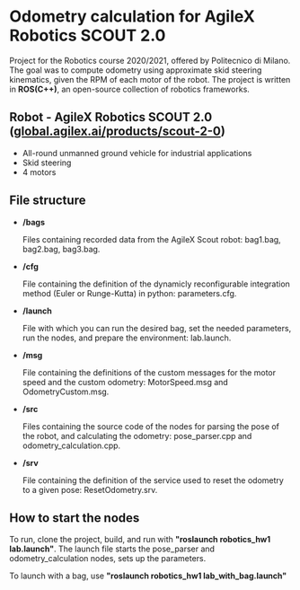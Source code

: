 # Odometry calculation for AgileX Robotics SCOUT 2.0
Project for the Robotics course 2020/2021, offered by Politecnico di Milano.
The goal was to compute odometry using approximate skid steering kinematics, given the RPM of each motor of the robot.
The project is written in **ROS(C++)**, an open-source collection of robotics frameworks.


Robot - AgileX Robotics SCOUT 2.0 ([global.agilex.ai/products/scout-2-0](https://global.agilex.ai/products/scout-2-0))
---
* All-round unmanned ground vehicle for industrial applications
* Skid steering
* 4 motors

File structure
---
* **/bags**

   Files containing recorded data from the AgileX Scout robot: bag1.bag, bag2.bag, bag3.bag.
* **/cfg**

   File containing the definition of the dynamicly reconfigurable integration method (Euler or Runge-Kutta) in python: parameters.cfg.
* **/launch**

   File with which you can run the desired bag, set the needed parameters, run the nodes, and prepare the environment: lab.launch.
* **/msg**

   File containing the definitions of the custom messages for the motor speed and the custom odometry: MotorSpeed.msg and OdometryCustom.msg.
* **/src**

   Files containing the source code of the nodes for parsing the pose of the robot, and calculating the odometry: pose_parser.cpp and odometry_calculation.cpp.
* **/srv**

   File containing the definition of the service used to reset the odometry to a given pose: ResetOdometry.srv.

How to start the nodes
---
To run, clone the project, build, and run with **"roslaunch robotics_hw1 lab.launch"**.
The launch file starts the pose_parser and odometry_calculation nodes, sets up the parameters.

To launch with a bag, use **"roslaunch robotics_hw1 lab_with_bag.launch"**
